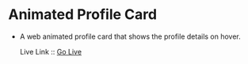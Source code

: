 # Animated Profile Card
- A web animated profile card that shows the profile details on hover.

    Live Link :: [Go Live]()